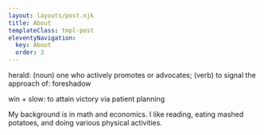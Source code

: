 ```yaml
---
layout: layouts/post.njk
title: About
templateClass: tmpl-post
eleventyNavigation:
  key: About
  order: 3
---
```


herald: (noun) one who actively promotes or advocates; (verb) to signal the approach of: foreshadow

win + slow: to attain victory via patient planning

My background is in math and economics. I like reading, eating mashed potatoes, and doing various physical activities. 
